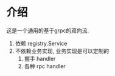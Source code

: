 # 介绍
这是一个通用的基于grpc的双向流.

1. 依赖 registry.Service
2. 不依赖业务实现, 业务实现是可以定制的
   1. 握手 handler
   2. 各种 rpc handler

